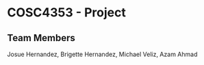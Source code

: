 # COSC4353 - Project

## Team Members
Josue Hernandez, Brigette Hernandez, Michael Veliz, Azam Ahmad
